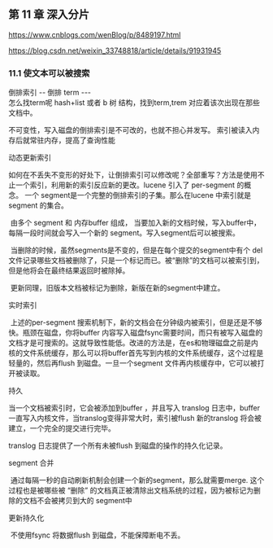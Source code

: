 ## 第 11 章  深入分片

https://www.cnblogs.com/wenBlog/p/8489197.html

https://blog.csdn.net/weixin_33748818/article/details/91931945

### 11.1 使文本可以被搜索

倒排索引 --  倒排 term ---   
怎么找term呢 hash+list 或者   b 树 结构，找到term,trem 对应着该次出现在那些文档中。





不可变性，写入磁盘的倒排索引是不可改的，也就不担心并发写。 索引被读入内存后就常驻内存，提高了查询性能





动态更新索引

如何在不丢失不变形的好处下，让倒排索引可以修改呢？全部重写？方法是使用不止一个索引，利用新的索引反应新的更改。lucene 引入了  per-segment 的概念。 一个 segment是一个完整的倒排索引的子集。那么在lucene 中索引就是 segment 的集合。 

​	由多个 segment 和 内存buffer 组成， 当要加入新的文档时候，写入buffer中，每隔一段时间就会写入一个新的 segment。写入segment后可以被搜索。

​	当删除的时候，虽然segments是不变的，但是在每个提交的segment中有个 del 文件记录哪些文档被删除了，只是一个标记而已。被“删除”的文档可以被索引到，但是他将会在最终结果返回时被除掉。

​	更新同理，旧版本文档被标记为删除，新版在新的segment中建立。



实时索引

​	上述的per-segment 搜索机制下，新的文档会在分钟级内被索引，但是还是不够快。瓶颈在磁盘，你将buffer 内容写入磁盘fsync需要时间，而只有被写入磁盘的文档才是可搜索的。这就导致性能低。改进的方法是，在es和物理磁盘之前是内核的文件系统缓存，那么可以将buffer首先写到内核的文件系统缓存，这个过程是轻量的，然后再flush 到磁盘。一旦一个segment 文件再内核缓存中，它可以被打开被读取。



持久

 当一个文档被索引时，它会被添加到buffer ，并且写入 translog 日志中，buffer一直写入内核文件，当translog变得非常大时，索引被flush 新的translog 将会被建立，一个完全的提交进行完毕。

translog 日志提供了一个所有未被flush 到磁盘的操作的持久化记录。



segment 合并

​	通过每隔一秒的自动刷新机制会创建一个新的segment，那么就需要merge. 这个过程也是被哪些被 “删除” 的文档真正被清除出文档系统的过程，因为被标记为删除的文档不会被拷贝到大的 segment中







































更新持久化

​	不使用fsync 将数据flush 到磁盘，不能保障断电不丢。





